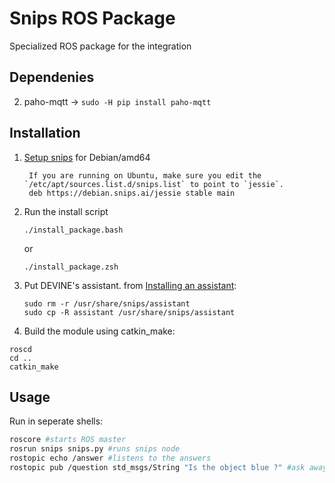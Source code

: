 Snips ROS Package
================================

Specialized ROS package for the integration 

## Dependenies

2. paho-mqtt -> `sudo -H pip install paho-mqtt`

## Installation
1. [Setup snips](https://github.com/snipsco/snips-platform-documentation/wiki/1.-Setup-the-Snips-Voice-Platform) for Debian/amd64 

        If you are running on Ubuntu, make sure you edit the `/etc/apt/sources.list.d/snips.list` to point to `jessie`.
        deb https://debian.snips.ai/jessie stable main

2. Run the install script

    `./install_package.bash`

    or 

    `./install_package.zsh`

3. Put DEVINE's assistant. from [Installing an assistant](https://github.com/snipsco/snips-platform-documentation/wiki/2.-Create-an-assistant-using-an-existing-bundle#step-2-download-your-assistant):
    ```
    sudo rm -r /usr/share/snips/assistant
    sudo cp -R assistant /usr/share/snips/assistant
    ```

3. Build the module using catkin\_make:
```
roscd
cd ..
catkin_make
```

## Usage
Run in seperate shells:
```bash
roscore #starts ROS master
rosrun snips snips.py #runs snips node
rostopic echo /answer #listens to the answers
rostopic pub /question std_msgs/String "Is the object blue ?" #ask away!
```